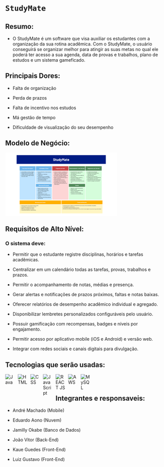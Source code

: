 
# `StudyMate`

## **Resumo:**
- O StudyMate é um software que visa auxiliar os estudantes com a organização da sua rotina acadêmica. Com o StudyMate, o usuário conseguirá se organizar melhor para atingir as suas metas no qual ele poderá ter acesso a sua agenda, data de provas e trabalhos, plano de estudos e um sistema gameficado.

## **Principais Dores:**
- Falta de organização

- Perda de prazos
- Falta de incentivo nos estudos
- Má gestão de tempo
- Dificuldade de visualização do seu desempenho

## **Modelo de Negócio:**
<p>
  <img 
    align="center" 
    alt="Modelo de Negócio" 
    height="200" 
    style="padding-right: 10px;" 
    src="docs/Canvas_StudyMate.png"
  />

## **Requisitos de Alto Nível:**
### O sistema deve: 

- Permitir que o estudante registre disciplinas, horários e tarefas acadêmicas. 

- Centralizar em um calendário todas as tarefas, provas, trabalhos e prazos. 

- Permitir o acompanhamento de notas, médias e presença. 

- Gerar alertas e notificações de prazos próximos, faltas e notas baixas. 

- Oferecer relatórios de desempenho acadêmico individual e agregado. 

- Disponibilizar lembretes personalizados configuráveis pelo usuário. 

- Possuir gamificação com recompensas, badges e níveis por engajamento. 

- Permitir acesso por aplicativo mobile (iOS e Android) e versão web. 

- Integrar com redes sociais e canais digitais para divulgação.

## **Tecnologias que serão usadas:**
<img 
    align="left" 
    alt="Java"
    title="Java" 
    width="30px" 
    style="padding-right: 10px;" 
src="https://cdn.jsdelivr.net/gh/devicons/devicon@latest/icons/java/java-original.svg" 
/>
<img 
    align="left" 
    alt="HTML"
    title="HTML" 
    width="30px" 
    style="padding-right: 10px;" 
src="https://cdn.jsdelivr.net/gh/devicons/devicon@latest/icons/html5/html5-original.svg" 
/><img 
    align="left" 
    alt="CSS"
    title="CSS" 
    width="30px" 
    style="padding-right: 10px;" 
src="https://cdn.jsdelivr.net/gh/devicons/devicon@latest/icons/css3/css3-original.svg" 
/>
<img 
    align="left" 
    alt="JavaScript"
    title="JavaScript" 
    width="30px" 
    style="padding-right: 10px;" 
src="https://cdn.jsdelivr.net/gh/devicons/devicon@latest/icons/javascript/javascript-original.svg" 
/>
<img 
    align="left" 
    alt="REACT JS"
    title="REACT JS" 
    width="30px" 
    style="padding-right: 10px;" 
    src= "https://cdn.jsdelivr.net/gh/devicons/devicon@latest/icons/react/react-original.svg"
/><img 
    align="left" 
    alt="AWS"
    title="AWS" 
    width="30px" 
    style="padding-right: 10px;" 
src="https://cdn.jsdelivr.net/gh/devicons/devicon@latest/icons/amazonwebservices/amazonwebservices-original-wordmark.svg" 
/>
<img 
    align="left" 
    alt="MySQL"
    title="MySQL" 
    width="30px" 
    style="padding-right: 10px;" 
src="https://cdn.jsdelivr.net/gh/devicons/devicon@latest/icons/mysql/mysql-original.svg" 
/>


<br/>
<br/>

## **Integrantes e responsaveis:**
- André Machado (Mobile)

- Eduardo Aono (Nuvem)

- Jamilly Okabe  (Banco de Dados)

- João Vitor    (Back-End)

- Kaue Guedes   (Front-End)

- Luiz Gustavo (Front-End)
